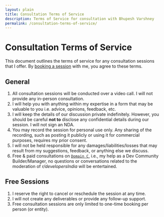 ```yaml
---
layout: plain
title: Consultation Terms of Service
description: Terms of Service for consultation with Bhupesh Varshney
permalink: /consultation-terms-of-service/
---
```


# Consultation Terms of Service

This document outlines the terms of service for any consultation sessions that I offer. By [booking a session](/hire) with me, you agree to these terms.

## General

1. All consultation sessions will be conducted over a video call. I will not provide any in-person consultation.
2. I will help you with anything within my expertise in a form that may be valuable to you i.e. advice, opinions, feedback, etc.
3. I will keep the details of our discussion private indefinitely. However, you should be careful **not to** disclose any confidential details during our session. I will not sign an NDA.
4. You may record the session for personal use only. Any sharing of the recording, such as posting it publicly or using it for commercial purposes, requires my prior consent.
5. I will not be held responsible for any damages/liabilities/losses that may result from my suggestions, feedback, or anything else we discuss.
6. Free & paid consultations on [`Domain C`](https://bhupesh.me/hire/#domain-c-as-a-dev-community-buildermanager), i.e., my help as a Dev Community Builder/Manager, no questions or conversations related to the moderation of _r/developersIndia_ will be entertained.

## Free Sessions

1. I reserve the right to cancel or reschedule the session at any time.
2. I will not create any deliverables or provide any follow-up support.
3. Free consultation sessions are only limited to one-time booking per person (or entity).
